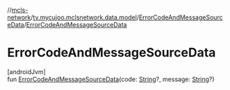 //[mcls-network](../../../index.md)/[tv.mycujoo.mclsnetwork.data.model](../index.md)/[ErrorCodeAndMessageSourceData](index.md)/[ErrorCodeAndMessageSourceData](-error-code-and-message-source-data.md)

# ErrorCodeAndMessageSourceData

[androidJvm]\
fun [ErrorCodeAndMessageSourceData](-error-code-and-message-source-data.md)(code: [String](https://kotlinlang.org/api/latest/jvm/stdlib/kotlin/-string/index.html)?, message: [String](https://kotlinlang.org/api/latest/jvm/stdlib/kotlin/-string/index.html)?)
